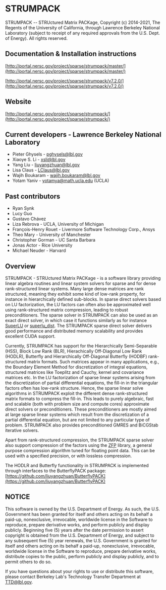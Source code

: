 # STRUMPACK
STRUMPACK -- STRUctured Matrix PACKage, Copyright (c) 2014-2021, The
Regents of the University of California, through Lawrence Berkeley
National Laboratory (subject to receipt of any required approvals from
the U.S. Dept. of Energy).  All rights reserved.

## Documentation & Installation instructions
   [http://portal.nersc.gov/project/sparse/strumpack/master/](http://portal.nersc.gov/project/sparse/strumpack/master/)

   [http://portal.nersc.gov/project/sparse/strumpack/v7.2.0/](http://portal.nersc.gov/project/sparse/strumpack/v7.2.0/)


## Website
   [http://portal.nersc.gov/project/sparse/strumpack/](http://portal.nersc.gov/project/sparse/strumpack/)


## Current developers - Lawrence Berkeley National Laboratory
 - Pieter Ghysels - pghysels@lbl.gov
 - Xiaoye S. Li - xsli@lbl.gov
 - Yang Liu - liuyangzhuan@lbl.gov
 - Lisa Claus - LClaus@lbl.gov
 - Wajih Boukaram - wajih.boukaram@lbl.gov
 - Yotam Yaniv - yotamya@math.ucla.edu (UCLA)

## Past contributors
 - Ryan Synk
 - Lucy Guo
 - Gustavo Chávez
 - Liza Rebrova - UCLA, University of Michigan
 - François-Henry Rouet - Livermore Software Technology Corp., Ansys
 - Theo Mary - University of Manchester
 - Christopher Gorman - UC Santa Barbara
 - Jonas Actor - Rice University
 - Michael Neuder - Harvard


## Overview

STRUMPACK - STRUctured Matrix PACKage - is a software library
providing linear algebra routines and linear system solvers for sparse
and for dense rank-structured linear systems. Many large dense
matrices are rank structured, meaning they exhibit some kind of
low-rank property, for instance in hierarchically defined
sub-blocks. In sparse direct solvers based on LU factorization, the LU
factors can often also be approximated well using rank-structured
matrix compression, leading to robust preconditioners. The sparse
solver in STRUMPACK can also be used as an exact direct solver, in
which case it functions similarly as for instance
[SuperLU](https://github.com/xiaoyeli/superlu) or
[superlu_dist](https://github.com/xiaoyeli/superlu_dist). The
STRUMPACK sparse direct solver delivers good performance and
distributed memory scalability and provides excellent CUDA support.

Currently, STRUMPACK has support for the Hierarchically Semi-Separable
(HSS), Block Low Rank (BLR), Hierachically Off-Diagonal Low Rank
(HODLR), Butterfly and Hierarchically Off-Diagonal Butterfly (HODBF)
rank-structured matrix formats. Such matrices appear in many
applications, e.g., the Boundary Element Method for discretization of
integral equations, structured matrices like Toeplitz and Cauchy,
kernel and covariance matrices etc. In the LU factorization of sparse
linear systems arising from the discretization of partial differential
equations, the fill-in in the triangular factors often has low-rank
structure. Hence, the sparse linear solve algorithms in STRUMPACK
exploit the different dense rank-structured matrix formats to compress
the fill-in. This leads to purely algebraic, fast and scalable (both
with problem size and compute cores) approximate direct solvers or
preconditioners. These preconditioners are mostly aimed at large
sparse linear systems which result from the discretization of a
partial differential equation, but are not limited to any particular
type of problem. STRUMPACK also provides preconditioned GMRES and
BiCGStab iterative solvers.

Apart from rank-structured compression, the STRUMPACK sparse solver
also support compression of the factors using the
[ZFP](https://computing.llnl.gov/projects/floating-point-compression)
library, a general purpose compression algorithm tuned for floating
point data. This can be used with a specified precision, or with
lossless compression.

The HODLR and Butterfly functionality in STRUMPACK is implemented
through interfaces to the ButterflyPACK package:
    [https://github.com/liuyangzhuan/ButterflyPACK](https://github.com/liuyangzhuan/ButterflyPACK)



## NOTICE

This software is owned by the U.S. Department of Energy.  As
such, the U.S. Government has been granted for itself and others
acting on its behalf a paid-up, nonexclusive, irrevocable, worldwide
license in the Software to reproduce, prepare derivative works, and
perform publicly and display publicly.  Beginning five (5) years after
the date permission to assert copyright is obtained from the
U.S. Department of Energy, and subject to any subsequent five (5) year
renewals, the U.S. Government is granted for itself and others acting
on its behalf a paid-up, nonexclusive, irrevocable, worldwide license
in the Software to reproduce, prepare derivative works, distribute
copies to the public, perform publicly and display publicly, and to
permit others to do so.

If you have questions about your rights to use or distribute this
software, please contact Berkeley Lab's Technology Transfer Department
at TTD@lbl.gov.
